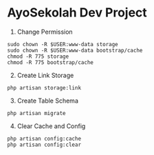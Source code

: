 # AyoSekolah Dev Project

1. Change Permission

```
sudo chown -R $USER:www-data storage
sudo chown -R $USER:www-data bootstrap/cache
chmod -R 775 storage
chmod -R 775 bootstrap/cache
```

2. Create Link Storage

```
php artisan storage:link

```

3. Create Table Schema

```
php artisan migrate

```

4. Clear Cache and Config

```
php artisan config:cache
php artisan config:clear
```
